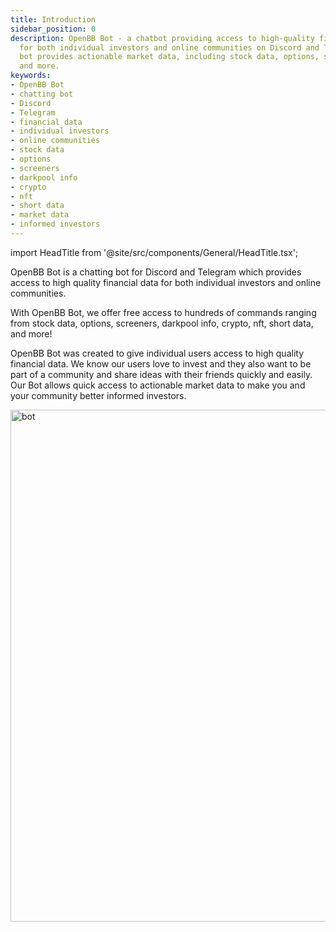 ```yaml
---
title: Introduction
sidebar_position: 0
description: OpenBB Bot - a chatbot providing access to high-quality financial data
  for both individual investors and online communities on Discord and Telegram. The
  bot provides actionable market data, including stock data, options, screeners, crypto,
  and more.
keywords:
- OpenBB Bot
- chatting bot
- Discord
- Telegram
- financial data
- individual investors
- online communities
- stock data
- options
- screeners
- darkpool info
- crypto
- nft
- short data
- market data
- informed investors
---
```


import HeadTitle from '@site/src/components/General/HeadTitle.tsx';

<HeadTitle title="OpenBB Bot Docs" />

OpenBB Bot is a chatting bot for Discord and Telegram which provides access to high quality financial data for both individual investors and online communities.

With OpenBB Bot, we offer free access to hundreds of commands ranging from stock data, options, screeners, darkpool info, crypto, nft, short data, and more!

OpenBB Bot was created to give individual users access to high quality financial data. We know our users love to invest and they also want to be part of a community and share ideas with their friends quickly and easily. Our Bot allows quick access to actionable market data to make you and your community better informed investors.

<img width="819" alt="bot" src="https://github.com/OpenBB-finance/OpenBBTerminal/assets/25267873/f65788ea-cab6-40a2-a1d9-282051a27083" />
